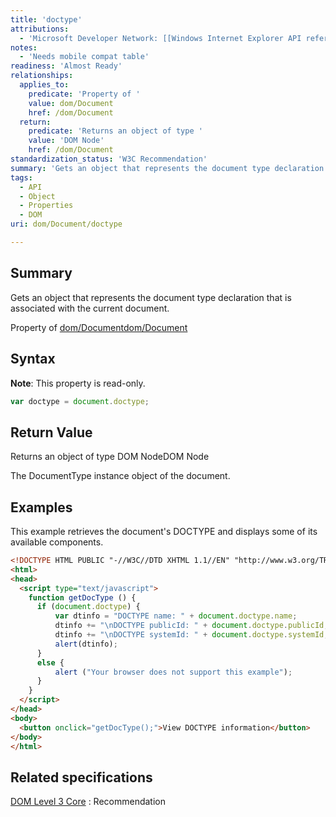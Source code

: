 ```yaml
---
title: 'doctype'
attributions:
  - 'Microsoft Developer Network: [[Windows Internet Explorer API reference](http://msdn.microsoft.com/en-us/library/ie/hh828809%28v=vs.85%29.aspx) Article]'
notes:
  - 'Needs mobile compat table'
readiness: 'Almost Ready'
relationships:
  applies_to:
    predicate: 'Property of '
    value: dom/Document
    href: /dom/Document
  return:
    predicate: 'Returns an object of type '
    value: 'DOM Node'
    href: /dom/Document
standardization_status: 'W3C Recommendation'
summary: 'Gets an object that represents the document type declaration that is associated with the current document.'
tags:
  - API
  - Object
  - Properties
  - DOM
uri: dom/Document/doctype

---
```

## Summary

Gets an object that represents the document type declaration that is associated with the current document.

Property of [dom/Document](/dom/Document)[dom/Document](/dom/Document)

## Syntax

**Note**: This property is read-only.

``` js
var doctype = document.doctype;
```

## Return Value

Returns an object of type DOM NodeDOM Node

The DocumentType instance object of the document.

## Examples

This example retrieves the document's DOCTYPE and displays some of its available components.

``` html
<!DOCTYPE HTML PUBLIC "-//W3C//DTD XHTML 1.1//EN" "http://www.w3.org/TR/xhtml11/DTD/xhtml11.dtd">
<html>
<head>
  <script type="text/javascript">
    function getDocType () {
      if (document.doctype) {
          var dtinfo = "DOCTYPE name: " + document.doctype.name;
          dtinfo += "\nDOCTYPE publicId: " + document.doctype.publicId;
          dtinfo += "\nDOCTYPE systemId: " + document.doctype.systemId;
          alert(dtinfo);
      }
      else {
          alert ("Your browser does not support this example");
      }
    }
  </script>
</head>
<body>
  <button onclick="getDocType();">View DOCTYPE information</button>
</body>
</html>
```

## Related specifications

[DOM Level 3 Core](http://www.w3.org/TR/DOM-Level-3-Core/core.html#i-Document)
:   Recommendation
